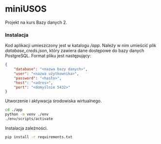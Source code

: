 # miniUSOS

Projekt na kurs Bazy danych 2.

### Instalacja

Kod aplikacji umieszczony jest w katalogu */app*. Należy w nim umieścić plik *database_creds.json*, który zawiera dane dostępowe do bazy danych PostgreSQL. Format pliku jest następujący:

```json
{
    "database": "<nazwa bazy danych>", 
    "user": "<nazwa użytkownika>",
    "password": "<hasło>",
    "host": "<adres>",
    "port": "<domyślnie 5432>"
}
```

Utworzenie i aktywacja środowiska wirtualnego.
```sh
cd ./app
python -m venv ./env
./env/scripts/activate
```

Instalacja zależności.
```sh
pip install -r requirements.txt
```

